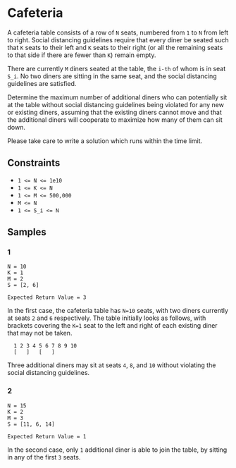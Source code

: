 # Cafeteria

A cafeteria table consists of a row of `N` seats, numbered from `1` to `N` from left to right.
Social distancing guidelines require that every diner be seated such that `K` seats to their left and `K` seats to their right
(or all the remaining seats to that side if there are fewer than `K`)
remain empty.

There are currently `M` diners seated at the table,
the `i-th` of whom is in seat `S_i`.
No two diners are sitting in the same seat, and the social distancing guidelines are satisfied.

Determine the maximum number of additional diners who can potentially sit at the table without social distancing guidelines being violated for any new or existing diners,
assuming that the existing diners cannot move and that the additional diners will cooperate to maximize how many of them can sit down.

Please take care to write a solution which runs within the time limit.

## Constraints

- `1 <= N <= 1e10`
- `1 <= K <= N`
- `1 <= M <= 500,000`
- `M <= N`
- `1 <= S_i <= N`

## Samples

### 1

```
N = 10
K = 1
M = 2
S = [2, 6]

Expected Return Value = 3
```

In the first case,
the cafeteria table has `N=10` seats,
with two diners currently at seats `2` and `6` respectively.
The table initially looks as follows,
with brackets covering the `K=1` seat to the left and right of each existing diner that may not be taken.

```
  1 2 3 4 5 6 7 8 9 10
  [   ]   [   ]
```

Three additional diners may sit at seats `4`, `8`, and `10` without violating the social distancing guidelines.

### 2

```
N = 15
K = 2
M = 3
S = [11, 6, 14]

Expected Return Value = 1
```

In the second case, only `1` additional diner is able to join the table,
by sitting in any of the first `3` seats.
